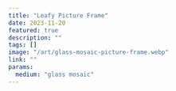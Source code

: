```yaml
---
title: "Leafy Picture Frame"
date: 2023-11-20
featured: true
description: ""
tags: []
image: "/art/glass-mosaic-picture-frame.webp"
link: ""
params:
  medium: "glass mosaic"
---
```

